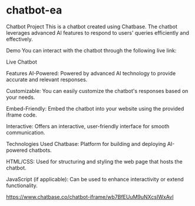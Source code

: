 # chatbot-ea

Chatbot Project
This is a chatbot created using Chatbase. The chatbot leverages advanced AI features to respond to users' queries efficiently and effectively.

Demo
You can interact with the chatbot through the following live link:

Live Chatbot

Features
AI-Powered: Powered by advanced AI technology to provide accurate and relevant responses.

Customizable: You can easily customize the chatbot's responses based on your needs.

Embed-Friendly: Embed the chatbot into your website using the provided iframe code.

Interactive: Offers an interactive, user-friendly interface for smooth communication.

Technologies Used
Chatbase: Platform for building and deploying AI-powered chatbots.

HTML/CSS: Used for structuring and styling the web page that hosts the chatbot.

JavaScript (if applicable): Can be used to enhance interactivity or extend functionality.

https://www.chatbase.co/chatbot-iframe/wb7BfEUuM9uNXcsIWxAvI

